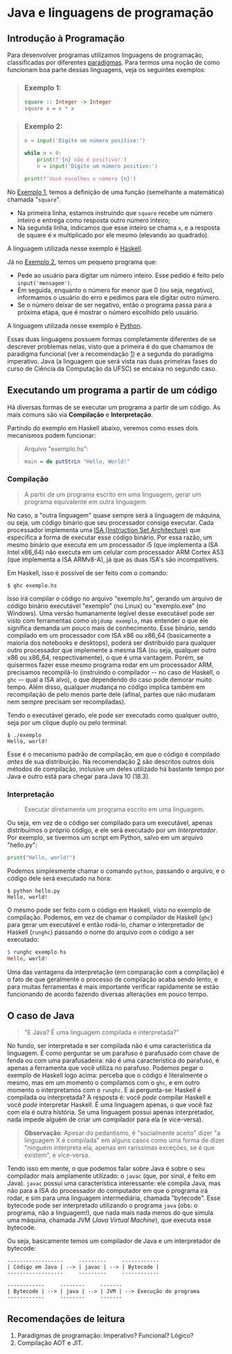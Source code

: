 Java e linguagens de programação
================================

Introdução à Programação
------------------------

Para desenvolver programas utilizamos linguagens de programação, classificadas
por diferentes
[paradigmas](https://en.wikipedia.org/wiki/Programming_paradigm). Para termos
uma noção de como funcionam boa parte dessas linguagens, veja os seguintes
exemplos:

> ### Exemplo 1:
>
> ```haskell
> square :: Integer -> Integer
> square x = x * x
> ```

> ### Exemplo 2:
>
> ```python
> n = input('Digite um número positivo:')
>
> while n < 0:
>     print(f'{n} não é positivo!')
>     n = input('Digite um número positivo:')
>
> print(f'Você escolheu o número {n}')
> ```

No [Exemplo 1](#exemplo-1), temos a definição de uma função (semelhante a
matemática) chamada "`square`".

- Na primeira linha, estamos instruindo que `square` recebe um número inteiro e
  entrega como resposta outro número inteiro;
- Na segunda linha, indicamos que esse inteiro se chama `x`, e a resposta de
  square é x multiplicado por ele mesmo (elevando ao quadrado).

A linguagem utilizada nesse exemplo é [Haskell](haskell.org/).


Já no [Exemplo 2](#exemplo-2), temos um pequeno programa que:

- Pede ao usuário para digitar um número inteiro. Esse pedido é feito pelo
  `input('mensagem')`.
- Em seguida, enquanto o número for menor que 0 (ou seja, negativo), informamos
  o usuário do erro e pedimos para ele digitar outro número.
- Se o número deixar de ser negativo, então o programa passa para a próxima
  etapa, que é mostrar o número escolhido pelo usuário.

A linguagem utilizada nesse exemplo é [Python](python.org).

Essas duas linguagens possuem formas completamente diferentes de se descrever
problemas nelas, visto que a primeira é do que chamamos de paradigma funcional
(ver a recomendação [1](#recomendações-de-leitura)) e a segunda do paradigma
imperativo. Java (a linguagem que será vista nas duas primeiras fases do curso
de Ciência da Computação da UFSC) se encaixa no segundo caso.


Executando um programa a partir de um código
--------------------------------------------

Há diversas formas de se executar um programa a partir de um código. As mais
comuns são via **Compilação** e **Interpretação**.

Partindo do exemplo em Haskell abaixo, veremos como esses dois mecanismos podem
funcionar:

> Arquivo "exemplo.hs":
>
> ```haskell
> main = do putStrLn "Hello, World!"
> ```

### Compilação

> A partir de um programa escrito em uma linguagem, gerar um programa
> equivalente em outra linguagem.

No caso, a "outra linguagem" quase sempre será a linguagem de máquina, ou seja,
um código binário que seu processador consiga executar. Cada processador
implementa uma [ISA (Instruction Set
Architecture)](https://en.wikipedia.org/wiki/Instruction_set_architecture) que
especifica a forma de executar esse código binário. Por essa razão, um mesmo
binário que executa em um processador i5 (que implementa a ISA Intel x86_64)
não executa em um celular com processador ARM Cortex A53 (que implementa a ISA
ARMv8-A), já que as duas ISA's são incompatíveis.

Em Haskell, isso é possível de ser feito com o comando:

```
$ ghc exemplo.hs
```

Isso irá compilar o código no arquivo "exemplo.hs", gerando um arquivo de
código binário executável "exemplo" (no Linux) ou "exemplo.exe" (no Windows).
Uma versão humanamente legível desse executável pode ser visto com ferramentas
como `objdump exemplo`, mas entender o que ele significa demanda um pouco mais
de conhecimento. Esse binário, sendo compilado em um processador com ISA x86 ou
x86_64 (basicamente a maioria dos notebooks e desktops), poderá ser distribuído
para qualquer outro processador que implemente a mesma ISA (ou seja, qualquer
outro x86 ou x86_64, respectivamente), o que é uma vantagem. Porém, se
quisermos fazer esse mesmo programa rodar em um processador ARM, precisamos
recompilá-lo (instruindo o compilador -- no caso de Haskell, o `ghc` -- qual a
ISA alvo), o que dependendo do caso pode demorar muito tempo. Além disso,
qualquer mudança no código implica também em recompilação de pelo menos parte
dele (afinal, partes que não mudaram nem sempre precisam ser recompiladas).

Tendo o executável gerado, ele pode ser executado como qualquer outro, seja por
um clique duplo ou pelo terminal:

```
$ ./exemplo
Hello, world!
```

Esse é o mecanismo padrão de compilação, em que o código é compilado *antes* de
sua distribuição. Na recomendação [2](#recomendações-de-leitura) são descritos
outros dois métodos de compilação, inclusive um deles utilizado há bastante
tempo por Java e outro está para chegar para Java 10 (18.3).

### Interpretação

> Executar diretamente um programa escrito em uma linguagem.

Ou seja, em vez de o código ser compilado para um executável, apenas
distribuímos o próprio código, e ele será executado por um _Interpretador_.
Por exemplo, se tivermos um script em Python, salvo em um arquivo "hello.py":

```python
print("Hello, world!")
```

Podemos simplesmente chamar o comando `python`, passando o arquivo, e o código
dele será executado na hora:

```
$ python hello.py
Hello, world!
```

O mesmo pode ser feito com o código em Haskell, visto no exemplo de compilação.
Podemos, em vez de chamar o compilador de Haskell (`ghc`) para gerar um
executável e então rodá-lo, chamar o interpretador de Haskell (`runghc`)
passando o nome do arquivo com o código a ser executado:

```haskell
$ runghc exemplo.hs
Hello, world!
```

Uma das vantagens da interpretação (em comparação com a compilação) é o fato de
que geralmente o processo de compilação acaba sendo lento, e para muitas
ferramentas é mais importante verificar rapidamente se estão funcionando de
acordo fazendo diversas alterações em pouco tempo.


O caso de Java
--------------

> "E Java? É uma linguagem compilada e interpretada?"

No fundo, ser interpretada e ser compilada não é uma característica da
linguagem. É como perguntar se um parafuso é parafusado com chave de fenda ou
com uma parafusadeira: não é uma característica do parafuso, é apenas a
ferramenta que você utiliza no parafuso. Podemos pegar o exemplo de Haskell
logo acima: perceba que o código é literalmente o mesmo, mas em um momento o
compilamos com o `ghc`, e em outro momento o interpretamos com o `runghc`. E aí
pergunta-se: Haskell é compilada ou interpretada? A resposta é: você *pode*
compilar Haskell e você *pode* interpretar Haskell. É uma linguagem apenas, o
que você faz com ela é outra história. Se uma linguagem possui apenas
interpretador, nada impede alguém de criar um compilador para ela (e
vice-versa).

> **Observação**: Apesar do pedantismo, é "socialmente aceito" dizer "a
> linguagem X é compilada" em alguns casos como uma forma de dizer "ninguém
> interpreta ela, apenas em raríssimas exceções, se é que existem", e
> vice-versa.

Tendo isso em mente, o que podemos falar sobre Java é sobre o seu compilador
mais amplamente utilizado: o `javac` (que, por sinal, é feito em Java). `javac`
possui uma característica interessante: ele compila Java, mas não para a ISA do
processador do computador em que o programa irá rodar, e sim para uma linguagem
intermediária, chamada "bytecode". Esse bytecode pode ser interpretado
utilizando o programa `java` (obs: o programa, não a linguagem!), que nada mais
nada menos do que simula uma máquina, chamada JVM (_Java Virtual Machine_), que
executa esse bytecode.

Ou seja, basicamente temos um compilador de Java e um interpretador de
bytecode:

```
------------------     ---------     ------------
| Código em Java | --> | javac | --> | Bytecode |
------------------     ---------     ------------

------------     --------     -------
| Bytecode | --> | java | --> | JVM | --> Execução do programa
------------     --------     -------
```


Recomendações de leitura
------------------------

1. Paradigmas de programação: Imperativo? Funcional? Lógico?
2. Compilação AOT e JIT.
